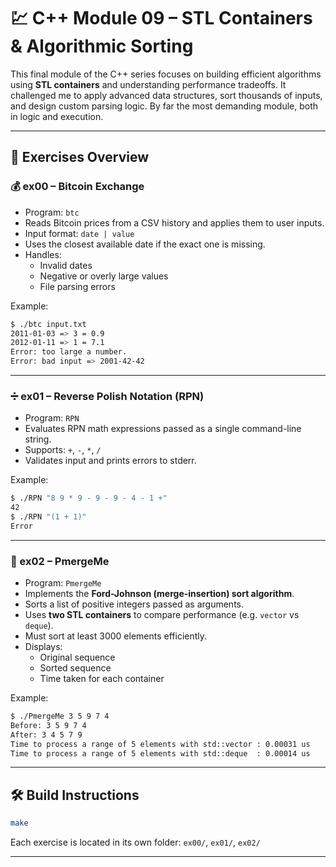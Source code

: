 # 💹 C++ Module 09 – STL Containers & Algorithmic Sorting

This final module of the C++ series focuses on building efficient algorithms using **STL containers** and understanding performance tradeoffs. It challenged me to apply advanced data structures, sort thousands of inputs, and design custom parsing logic. By far the most demanding module, both in logic and execution.

---

## 📁 Exercises Overview

### 💰 ex00 – Bitcoin Exchange

- Program: `btc`
- Reads Bitcoin prices from a CSV history and applies them to user inputs.
- Input format: `date | value`
- Uses the closest available date if the exact one is missing.
- Handles:
  - Invalid dates
  - Negative or overly large values
  - File parsing errors

Example:
```bash
$ ./btc input.txt
2011-01-03 => 3 = 0.9
2012-01-11 => 1 = 7.1
Error: too large a number.
Error: bad input => 2001-42-42
```

---

### ➗ ex01 – Reverse Polish Notation (RPN)

- Program: `RPN`
- Evaluates RPN math expressions passed as a single command-line string.
- Supports: `+`, `-`, `*`, `/`
- Validates input and prints errors to stderr.

Example:
```bash
$ ./RPN "8 9 * 9 - 9 - 9 - 4 - 1 +"
42
$ ./RPN "(1 + 1)"
Error
```

---

### 🧮 ex02 – PmergeMe

- Program: `PmergeMe`
- Implements the **Ford-Johnson (merge-insertion) sort algorithm**.
- Sorts a list of positive integers passed as arguments.
- Uses **two STL containers** to compare performance (e.g. `vector` vs `deque`).
- Must sort at least 3000 elements efficiently.
- Displays:
  - Original sequence
  - Sorted sequence
  - Time taken for each container

Example:
```bash
$ ./PmergeMe 3 5 9 7 4
Before: 3 5 9 7 4
After: 3 4 5 7 9
Time to process a range of 5 elements with std::vector : 0.00031 us
Time to process a range of 5 elements with std::deque  : 0.00014 us
```

---

## 🛠️ Build Instructions

```bash
make
```

Each exercise is located in its own folder: `ex00/`, `ex01/`, `ex02/`

---
